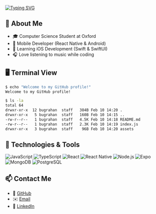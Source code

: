 <a href="https://git.io/typing-svg"><img src="https://readme-typing-svg.demolab.com?font=Fira+Code&weight=600&size=30&pause=1000&color=1E88E5&width=435&lines=Bu%C4%9Fra+Han;%24Whoami" alt="Typing SVG" /></a>


## 🚀 About Me
- 🎓 Computer Science Student at Oxford
- 📱 Mobile Developer (React Native & Android)
- 🍏 Learning iOS Development (Swift & SwiftUI)
- 🎧 Love listening to music while coding

## 🖥️ Terminal View

```bash
$ echo "Welcome to my GitHub profile!"
Welcome to my GitHub profile!

$ ls -la
total 64
drwxr-xr-x  12 bugrahan  staff   384B Feb 10 14:20 .
drwxr-xr-x   5 bugrahan  staff   160B Feb 10 14:15 ..
-rw-r--r--   1 bugrahan  staff   4.5K Feb 10 14:18 README.md
-rw-r--r--   1 bugrahan  staff   2.3K Feb 10 14:19 index.js
drwxr-xr-x   3 bugrahan  staff    96B Feb 10 14:20 assets
```

## 🔧 Technologies & Tools
![JavaScript](https://img.shields.io/badge/-JavaScript-F7DF1E?style=flat-square&logo=javascript)
![TypeScript](https://img.shields.io/badge/-TypeScript-007ACC?style=flat-square&logo=typescript)
![React](https://img.shields.io/badge/-React-61DAFB?style=flat-square&logo=react)
![React Native](https://img.shields.io/badge/-React%20Native-61DAFB?style=flat-square&logo=react)
![Node.js](https://img.shields.io/badge/-Node.js-339933?style=flat-square&logo=node.js)
![Expo](https://img.shields.io/badge/-Expo-000020?style=flat-square&logo=expo)
![MongoDB](https://img.shields.io/badge/-MongoDB-4DB33D?style=flat-square&logo=mongodb)
![PostgreSQL](https://img.shields.io/badge/-PostgreSQL-336791?style=flat-square&logo=postgresql)

## 📫 Contact Me
- 🏡 [GitHub](https://github.com/hanbugra82)
- ✉️ [Email](mailto:your-email@example.com)
- 💼 [LinkedIn](https://www.linkedin.com/in/your-linkedin/)
